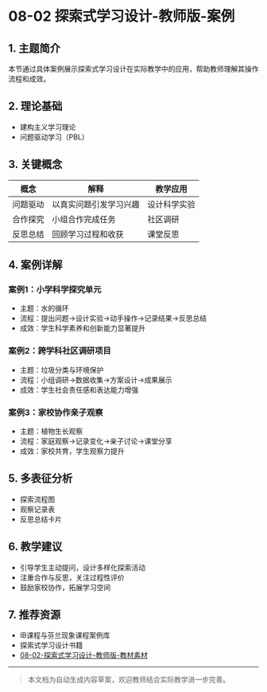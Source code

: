 # 08-02 探索式学习设计-教师版-案例

## 1. 主题简介

本节通过具体案例展示探索式学习设计在实际教学中的应用，帮助教师理解其操作流程和成效。

## 2. 理论基础

- 建构主义学习理论
- 问题驱动学习（PBL）

## 3. 关键概念

| 概念 | 解释 | 教学应用 |
|------|------|------|
| 问题驱动 | 以真实问题引发学习兴趣 | 设计科学实验 |
| 合作探究 | 小组合作完成任务 | 社区调研 |
| 反思总结 | 回顾学习过程和收获 | 课堂反思 |

## 4. 案例详解

### 案例1：小学科学探究单元

- 主题：水的循环
- 流程：提出问题→设计实验→动手操作→记录结果→反思总结
- 成效：学生科学素养和创新能力显著提升

### 案例2：跨学科社区调研项目

- 主题：垃圾分类与环境保护
- 流程：小组调研→数据收集→方案设计→成果展示
- 成效：学生社会责任感和表达能力增强

### 案例3：家校协作亲子观察

- 主题：植物生长观察
- 流程：家庭观察→记录变化→亲子讨论→课堂分享
- 成效：家校共育，学生观察力提升

## 5. 多表征分析

- 探索流程图
- 观察记录表
- 反思总结卡片

## 6. 教学建议

- 引导学生主动提问，设计多样化探索活动
- 注重合作与反思，关注过程性评价
- 鼓励家校协作，拓展学习空间

## 7. 推荐资源

- IB课程与芬兰现象课程案例库
- 探索式学习设计书籍
- [08-02-探索式学习设计-教师版-教材素材](./08-02-探索式学习设计-教师版-教材素材.md)

---

> 本文档为自动生成内容草案，欢迎教师结合实际教学进一步完善。

